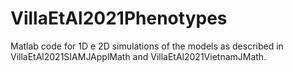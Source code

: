 # VillaEtAl2021Phenotypes
Matlab code for 1D e 2D simulations of the models as described in VillaEtAl2021SIAMJApplMath and VillaEtAl2021VietnamJMath.
